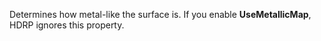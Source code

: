 Determines how metal-like the surface is. If you enable **UseMetallicMap**, HDRP ignores this property.